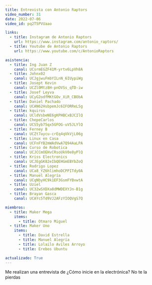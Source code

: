 ```yaml
---
title: Entrevista con Antonio Raptors
video_number: 31
date: 2022-07-06
video_id: pq2T5PVUaao

links:
  - title: Instagram de Antonio Raptors
    url: https://www.instagram.com/antonio_raptors/
  - title: Youtube de Antonio Raptors
    url: https://www.youtube.com/c/AntonioRaptors

asistencia:
  - title: Ing Juan Z
    canal: UCsrmEGZF41M-yrtv6LpVh8A
  - title: Johnx02
    canal: UCJgjwuFmbYILnN_6IUypiWg
  - title: Josept Kevin
    canal: UCZl0Mtz8H-pnOVSs_qTD-iw
  - title: Josef Leyva
    canal: UCyG2odfMKtGOv_XiR_CBObA
  - title: Daniel Pachado
    canal: UCAN62HsbpemJc6IFORReLSg
  - title: kquiros
    canal: UCldVsbeNE6gKPHBCxBJCIlQ
  - title: ChepeCarlos
    canal: UCS5yb75qx5GFOG-uV5JLYlQ
  - title: Ferney B
    canal: UCZt7aycu-crEq4qVkVjL06g
  - title: Linux en Casa
    canal: UCFnFYB2mWAdVwA7Q94AaLPA
  - title: Curso de Robotica
    canal: UCJCCmOEHvCRsoUkV0e8yPlQ
  - title: Kriss Electronics
    canal: UCJEgGK82eIbQEHGmEBYbZoQ
  - title: Rodrigo Lopez
    canal: UCa8_YZ6hlimhoDCPPITdy0A
  - title: Manuel Alegría
    canal: UCqNbyHC9k1EF3GsmFYBvwtA
  - title: Uziel
    canal: UC32wSXDXa8dMWDEXYJn-B1g
  - title: Brayan Gasca
    canal: UCAYc5Td9VJ2AFzYIOQVgS7Q

miembros:
  - title: Maker Mega
    items:
      - title: Otmaro Miguel
  - title: Maker Uno
    items:
      - title: David Estrella
      - title: Manuel Alegría
      - title: Lolailo Aviles Arroyo
      - title: Erebos Ubuntu

actualizado: True
---
```


Me realizan una entrevista de ¿Cómo inicie en la electrónica? No te la pierdas
